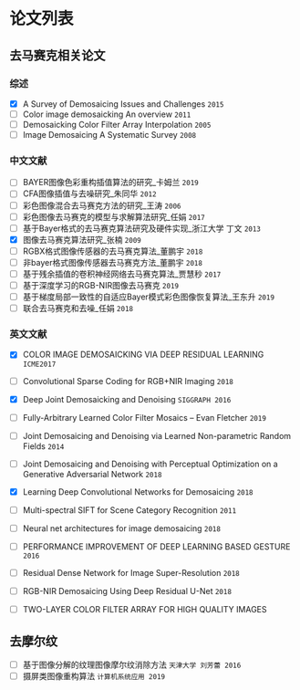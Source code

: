 # 论文列表

## 去马赛克相关论文

### 综述

- [x] A Survey of Demosaicing Issues and Challenges `2015`
- [ ] Color image demosaicking An overview `2011`
- [ ] Demosaicking Color Filter Array Interpolation `2005`
- [ ] Image Demosaicing A Systematic Survey `2008`

### 中文文献

- [ ] BAYER图像色彩重构插值算法的研究_卡姆兰 `2019`
- [ ] CFA图像插值与去噪研究_朱同华 `2012`
- [ ] 彩色图像混合去马赛克方法的研究_王涛 `2006`
- [ ] 彩色图像去马赛克的模型与求解算法研究_任娟 `2017`
- [ ] 基于Bayer格式的去马赛克算法研究及硬件实现_浙江大学 丁文 `2013`
- [x] 图像去马赛克算法研究_张楠 `2009`
- [ ] RGBX格式图像传感器的去马赛克算法_董鹏宇 `2018`
- [ ] 非bayer格式图像传感器去马赛克方法_董鹏宇 `2018`
- [ ] 基于残余插值的卷积神经网络去马赛克算法_贾慧秒 `2017`
- [ ] 基于深度学习的RGB-NIR图像去马赛克 `2019`
- [ ] 基于梯度局部一致性的自适应Bayer模式彩色图像恢复算法_王东升 `2019`
- [ ] 联合去马赛克和去噪_任娟 `2018`

### 英文文献

- [x] COLOR IMAGE DEMOSAICKING VIA DEEP RESIDUAL LEARNING `ICME2017`
- [ ] Convolutional Sparse Coding for RGB+NIR Imaging `2018`
- [x] Deep Joint Demosaicking and Denoising `SIGGRAPH 2016`
- [ ] Fully-Arbitrary Learned Color Filter Mosaics – Evan Fletcher `2019`
- [ ] Joint Demosaicing and Denoising via Learned Non-parametric Random Fields `2014`
- [ ] Joint Demosaicing and Denoising with Perceptual Optimization on a Generative Adversarial Network `2018`
- [x] Learning Deep Convolutional Networks for Demosaicing `2018`
- [ ] Multi-spectral SIFT for Scene Category Recognition `2011`
- [ ] Neural net architectures for image demosaicing `2018`
- [ ] PERFORMANCE IMPROVEMENT OF DEEP LEARNING BASED GESTURE `2016`
- [ ] Residual Dense Network for Image Super-Resolution `2018`
- [ ] RGB-NIR Demosaicing Using Deep Residual U-Net `2018`
- [ ] TWO-LAYER COLOR FILTER ARRAY FOR HIGH QUALITY IMAGES



## 去摩尔纹

- [ ] 基于图像分解的纹理图像摩尔纹消除方法 `天津大学 刘芳蕾 2016`
- [ ] 摄屏类图像重构算法 `计算机系统应用 2019`